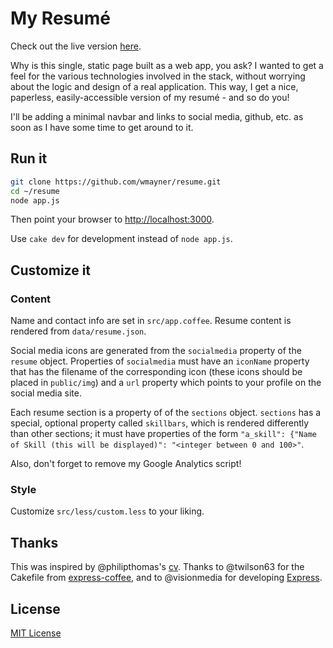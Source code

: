 My Resumé
=========

Check out the live version [here][1].

Why is this single, static page built as a web app, you ask? I wanted to get a feel for the various technologies involved in the stack, without worrying about the logic and design of a real application. This way, I get a nice, paperless, easily-accessible version of my resumé - and so do you!

I'll be adding a minimal navbar and links to social media, github, etc. as soon as I have some time to get around to it.

Run it
------

```sh
git clone https://github.com/wmayner/resume.git
cd ~/resume
node app.js
```

Then point your browser to [http://localhost:3000][2].

Use `cake dev` for development instead of `node app.js`.

Customize it
------------

### Content ###

Name and contact info are set in `src/app.coffee`. Resume content is rendered from `data/resume.json`.

Social media icons are generated from the `socialmedia` property of the `resume` object. Properties of `socialmedia` must have an `iconName` property that has the filename of the corresponding icon (these icons should be placed in `public/img`) and a `url` property which points to your profile on the social media site.

Each resume section is a property of of the `sections` object.
`sections` has a special, optional property called `skillbars`, which is rendered differently than other sections; it must have properties of the form `"a_skill": {"Name of Skill (this will be displayed)": "<integer between 0 and 100>"`.

Also, don't forget to remove my Google Analytics script!

### Style ###

Customize `src/less/custom.less` to your liking.

Thanks
------

This was inspired by @philipthomas's [cv][3]. Thanks to @twilson63 for the Cakefile from [express-coffee][4], and to @visionmedia for developing [Express][5].

License
-------

[MIT License][6]

[1]: http://www.willmayner.com/
[2]: http://localhost:3000
[3]: https://github.com/philipithomas/cv-philipithomas 
[4]: https://github.com/twilson63/express-coffee
[5]: https://github.com/visionmedia/express
[6]: http://will.mit-license.org/

